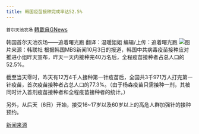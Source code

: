 ```yaml
---
title: 韩国疫苗接种完成率达52.5%
---
```

`首尔天池农场` [轉載自GNews](https://gnews.org/zh-hans/1570262/)

韩国首尔天池农场——追着曙光跑
翻译：温暖姐姐
编辑/上传：追着曙光跑
![](https://assets.gnews.org/wp-content/uploads/2021/10/3.jpeg)图片来源：韩联社
根据韩国MBS新闻10月3日的报道，韩国中共病毒疫苗接种应对推进小组昨天宣布，昨天一天内接种完40万名后，全程疫苗接种者占总人口的52.5%。

截至当天零时，昨天有12万4千人接种第一针疫苗后，全国共3千971万人打完第一针疫苗，首次疫苗接种者占总人口的77.3%。（由于杨森疫苗只需接种一剂，其被同时计入首剂疫苗接种者和全程疫苗接种者的统计。）

另外，从后天（6日）开始，接受16~17岁以及60岁以上的高危人群加强针的接种预约。

[新闻来源](http://naver.me/FiLTEfvb)
